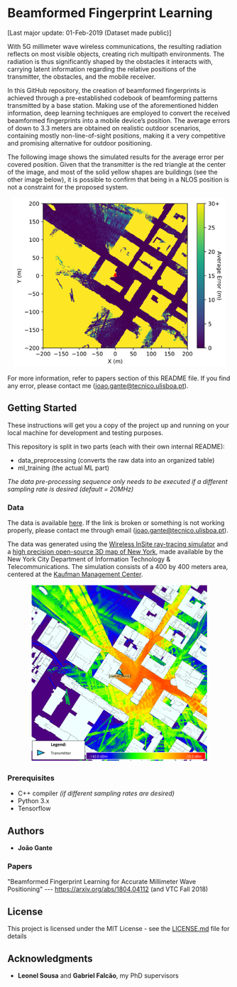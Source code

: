 # Beamformed Fingerprint Learning

[Last major update: 01-Feb-2019 (Dataset made public)]

With 5G millimeter wave wireless communications, the resulting radiation reflects on most visible
objects, creating rich multipath environments. The radiation is thus significantly shaped by the obstacles
it interacts with, carrying latent information regarding the relative positions of the transmitter, the
obstacles, and the mobile receiver.

In this GitHub repository, the creation of beamformed fingerprints is achieved
through a pre-established codebook of beamforming patterns transmitted by a base station. Making use
of the aforementioned hidden information, deep learning techniques are employed to
convert the received beamformed fingerprints into a mobile device’s position. The average errors of down to 3.3 meters are obtained
on realistic outdoor scenarios, containing mostly non-line-of-sight positions, making it a very competitive
and promising alternative for outdoor positioning.

The following image shows the simulated results for the average error per covered position. Given that the transmitter 
is the red triangle at the center of the image, and most of the solid yellow shapes are buildings (see the other image 
below), it is possible to confirm that being in a NLOS position is not a constraint for the proposed system.

<p align="center">
  <img src="images/error_vs_position.PNG" width="480"/>
</p>

For more information, refer to papers section of this README file. If you find any error, please contact me (joao.gante@tecnico.ulisboa.pt).




## Getting Started

These instructions will get you a copy of the project up and running on your local machine for development and testing purposes.

This repository is split in two parts (each with their own internal README):
- data_preprocessing (converts the raw data into an organized table)
- ml_training (the actual ML part)

*The data pre-processing sequence only needs to be executed if a different sampling rate is desired (default = 20MHz)*

### Data

The data is available [here](https://drive.google.com/drive/folders/1gfbZKCsq4D1tvPzPHLftWljsVaL2pjg_?usp=sharing). If the link is broken or something is not working properly, please contact me through email (joao.gante@tecnico.ulisboa.pt).

The data was generated using the [Wireless InSite ray-tracing simulator](https://www.remcom.com/wireless-insite-em-propagation-software/) and a [high precision open-source 3D map of New York](http://www1.nyc.gov/site/doitt/initiatives/3d-building.page), made available by the New York City Department of Information Technology & Telecommunications. The simulation consists of a 400 by 400 meters area, centered at the [Kaufman Management Center](https://goo.gl/maps/xrqvT9VS59K2).

<p align="center">
  <img src="images/propagation.PNG" width="400"/>
</p>


### Prerequisites

- C++ compiler *(if different sampling rates are desired)*
- Python 3.x
- Tensorflow


## Authors

* **João Gante**

### Papers

"Beamformed Fingerprint Learning for Accurate Millimeter Wave Positioning" --- https://arxiv.org/abs/1804.04112 (and VTC Fall 2018)

## License

This project is licensed under the MIT License - see the [LICENSE.md](LICENSE.md) file for details

## Acknowledgments

* **Leonel Sousa** and **Gabriel Falcão**, my PhD supervisors
